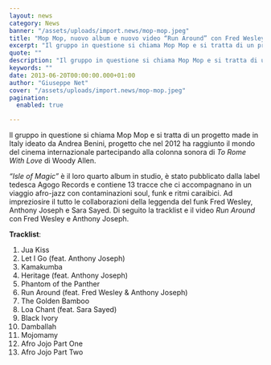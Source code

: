 ```yaml
---
layout: news
category: News
banner: "/assets/uploads/import.news/mop-mop.jpeg"
title: "Mop Mop, nuovo album e nuovo video “Run Around” con Fred Wesley & Anthony Joseph"
excerpt: "Il gruppo in questione si chiama Mop Mop e si tratta di un progetto made in Italy ideato da Andrea Benini, progetto che nel 2012 ha raggiunto il mondo del cinema internazionale partecipando alla colonna sonora di To Rome With Love di Woody Allen. “Isle of Magic” è il loro quarto album in studio, è [&hellip"
quote: ""
description: "Il gruppo in questione si chiama Mop Mop e si tratta di un progetto made in Italy ideato da Andrea Benini, progetto che nel 2012 ha raggiunto il mondo del cinema internazionale partecipando alla colonna sonora di To Rome With Love di Woody Allen. “Isle of Magic” è il loro quarto album in studio, è [&hellip"
keywords: ""
date: 2013-06-20T00:00:00.000+01:00
author: "Giuseppe Net"
cover: "/assets/uploads/import.news/mop-mop.jpeg"
pagination:
  enabled: true

---
```


Il gruppo in questione si chiama Mop Mop e si tratta di un progetto made in Italy ideato da Andrea Benini, progetto che nel 2012 ha raggiunto il mondo del cinema internazionale partecipando alla colonna sonora di _To Rome With Love_ di Woody Allen.

_“Isle of Magic”_ è il loro quarto album in studio, è stato pubblicato dalla label tedesca Agogo Records e contiene 13 tracce che ci accompagnano in un viaggio afro-jazz con contaminazioni soul, funk e ritmi caraibici. Ad impreziosire il tutto le collaborazioni della leggenda del funk Fred Wesley, Anthony Joseph e Sara Sayed. Di seguito la tracklist e il video _Run Around_ con Fred Wesley e Anthony Joseph.

**Tracklist**:

1. Jua Kiss
2. Let I Go (feat. Anthony Joseph)
3. Kamakumba
4. Heritage (feat. Anthony Joseph)
5. Phantom of the Panther
6. Run Around (feat. Fred Wesley & Anthony Joseph)
7. The Golden Bamboo
8. Loa Chant (feat. Sara Sayed)
9. Black Ivory
10. Damballah
11. Mojomamy
12. Afro Jojo Part One
13. Afro Jojo Part Two
